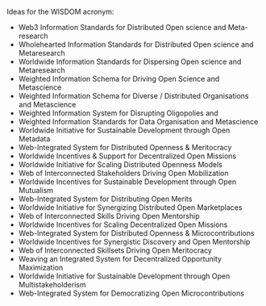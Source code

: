 Ideas for the WISDOM acronym:
- Web3 Information Standards for Distributed Open science and Meta-research
- Wholehearted Information Standards for Distributed Open science and Metaresearch
- Worldwide Information Standards for Dispersing Open science and Metaresearch
- Weighted Information Schema for Driving Open Science and Metascience
- Weighted Information Schema for Diverse / Distributed Organisations and Metascience 
- Weighted Information System for Disrupting Oligopolies and 
- Weighted Information Standards for Data Organisation and Metascience
- Worldwide Initiative for Sustainable Development through Open Metadata
- Web-Integrated System for Distributed Openness & Meritocracy
- Worldwide Incentives & Support for Decentralized Open Missions
- Worldwide Initiative for Scaling Distributed Openness Models
- Web of Interconnected Stakeholders Driving Open Mobilization
- Worldwide Incentives for Sustainable Development through Open Mutualism
- Web-Integrated System for Distributing Open Merits
- Worldwide Initiative for Synergizing Distributed Open Marketplaces
- Web of Interconnected Skills Driving Open Mentorship
- Worldwide Incentives for Scaling Decentralized Open Missions
- Web-Integrated System for Distributed Openness & Microcontributions
- Worldwide Incentives for Synergistic Discovery and Open Mentorship
- Web of Interconnected Skillsets Driving Open Meritocracy
- Weaving an Integrated System for Decentralized Opportunity Maximization
- Worldwide Initiative for Sustainable Development through Open Multistakeholderism
- Web-Integrated System for Democratizing Open Microcontributions
